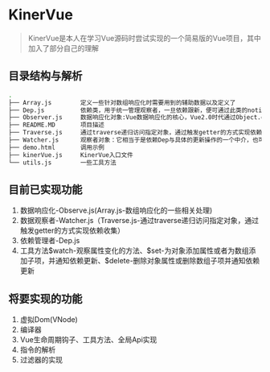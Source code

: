 # KinerVue

> KinerVue是本人在学习Vue源码时尝试实现的一个简易版的Vue项目，其中加入了部分自己的理解

## 目录结构与解析

```bash
.
├── Array.js        定义一些针对数组响应化时需要用到的辅助数据以及定义了
├── Dep.js          依赖类，用于统一管理观察者，一旦依赖跟新，便可通过此类的notify方法通知其订阅的所有
├── Observer.js     数据响应化对象:Vue数据响应化的核心，Vue2.0时代通过Object.defineProperty方式进行数据响应化，而Vue3.0时代则采用Proxy和Reflect方式实现,无论采用哪种方式，但其实现原理都是一样的，都是通过数据劫持的方式实现响应化
├── README.MD       项目描述
├── Traverse.js     通过traverse递归访问指定对象，通过触发getter的方式实现依赖收集
├── Watcher.js      观察者对象：它相当于是依赖Dep与具体的更新操作的一个中介，也可以理解为他是一个物流中转站，依赖就像是快递，具体更新操作就是快递的目的地，具体流程是这样的：*我们把快递(更新)交给快递代收点（Dep）,当快递代收点（Dep）接收到快递之后，会有人来收集快递送到快递中转站(watcher),然后再由快递中转账再统一派发到不同的地址。
├── demo.html       调用示例
├── kinerVue.js     KinerVue入口文件
└── utils.js        一些工具方法
```



## 目前已实现功能

1. 数据响应化-Observe.js(Array.js-数组响应化的一些相关处理)
2. 数据观察者-Watcher.js（Traverse.js-通过traverse递归访问指定对象，通过触发getter的方式实现依赖收集）
3. 依赖管理者-Dep.js
4. 工具方法\$watch-观察属性变化的方法、​\$set-为对象添加属性或者为数组添加子项，并通知依赖更新、$delete-删除对象属性或删除数组子项并通知依赖更新

## 将要实现的功能

1. 虚拟Dom(VNode)
2. 编译器
3. Vue生命周期钩子、工具方法、全局Api实现
4. 指令的解析
5. 过滤器的实现

